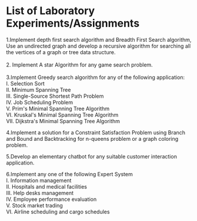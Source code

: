 <h1> List of Laboratory Experiments/Assignments </h1>
1.Implement depth first search algorithm and Breadth First Search algorithm, Use an undirected
graph and develop a recursive algorithm for searching all the vertices of a graph or tree data
structure. <br>
<br>
2. Implement A star Algorithm for any game search problem.<br>
<br>
3.Implement Greedy search algorithm for any of the following application:<br>
   I. Selection Sort<br>
   II. Minimum Spanning Tree<br>
   III. Single-Source Shortest Path Problem<br>
   IV. Job Scheduling Problem<br>
   V. Prim's Minimal Spanning Tree Algorithm<br>
   VI. Kruskal's Minimal Spanning Tree Algorithm<br>
   VII. Dijkstra's Minimal Spanning Tree Algorithm

4.Implement a solution for a Constraint Satisfaction Problem using Branch and Bound and
Backtracking for n-queens problem or a graph coloring problem.

5.Develop an elementary chatbot for any suitable customer interaction application.
 
6.Implement any one of the following Expert System<br>
   I. Information management<br>
   II. Hospitals and medical facilities<br>
   III. Help desks management<br>
   IV. Employee performance evaluation<br>
    V. Stock market trading<br>
   VI. Airline scheduling and cargo schedules<br>
